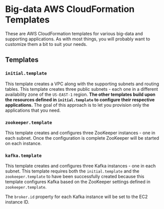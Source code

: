 # Big-data AWS CloudFormation Templates

These are AWS CloudFormation templates for various big-data and supporting applications. As with most things, you will probably want to customize them a bit to suit your needs.

## Templates

### `initial.template`

This template creates a VPC along with the supporting subnets and routing tables. This template creates three public subnets - each one in a different availability zone of the `US-EAST-1` region. **The other templates build upon the resources defined in `initial.template` to configure their respective applications.** The goal of this approach is to let you provision only the applications that you need.

### `zookeeper.template`

This template creates and configures three ZooKeeper instances - one in each subnet. Once the configuration is complete ZooKeeper will be started on each instance.

### `kafka.template`

This template creates and configures three Kafka instances - one in each subnet. This template requires both the `initial.template` and the `zookeeper.template` to have been successfully created because this template configures Kafka based on the ZooKeeper settings defined in `zookeeper.template`.

The `broker.id` property for each Kafka instance will be set to the EC2 instance ID.

